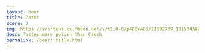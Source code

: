 ```yaml
---
layout: beer
title: Žatec
score: 3
img: https://scontent.xx.fbcdn.net/v/t1.0-0/p480x480/11692789_10153438034343745_2933345002405640949_n.jpg?oh=3daf3aa575826c63602158f3a7b1c895&oe=590D3544
desc: Tastes more polish than Czech
permalink: /beer/:title.html
---
```

